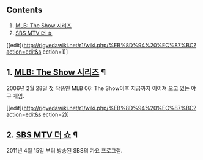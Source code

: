 ## Contents

    

1. [MLB: The Show 시리즈](MLB%20%EB%8D%94%20%EC%87%BC.md)
2. [SBS MTV 더 쇼](SBS%20MTV%20%EB%8D%94%20%EC%87%BC.md)

[[edit](http://rigvedawiki.net/r1/wiki.php/%EB%8D%94%20%EC%87%BC?action=edit&s
ection=1)]

## 1. [MLB: The Show 시리즈](MLB%20%EB%8D%94%20%EC%87%BC.md) ¶

2006년 2월 28일 첫 작품인 MLB 06: The Show이후 지금까지 이어져 오고 있는 야구 게임.

  

[[edit](http://rigvedawiki.net/r1/wiki.php/%EB%8D%94%20%EC%87%BC?action=edit&s
ection=2)]

## 2. [SBS MTV 더 쇼](SBS%20MTV%20%EB%8D%94%20%EC%87%BC.md) ¶

2011년 4월 15일 부터 방송된 SBS의 가요 프로그램.

